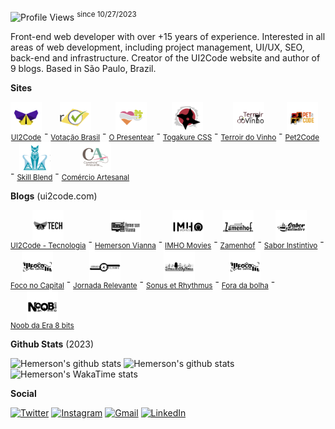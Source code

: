 ![Profile Views](https://komarev.com/ghpvc/?username=ui2code) <sup>since 10/27/2023</sup>

Front-end web developer with over +15 years of experience. Interested in all areas of web development, including project management, UI/UX, SEO, back-end and infrastructure. Creator of the UI2Code website and author of 9 blogs. Based in São Paulo, Brazil.

**Sites**

<sup style="display:inline-block;">
  <a href="https://ui2code.com" target="_blank" style="align-items:center;display:flex;flex-direction:column;">
    <img src="./resources/sites/ui2code.svg" width="50" />
    <span>UI2Code</span>
  </a>
</sup> - 
<sup style="display:inline-block;">
  <a href="https://votacaobrasil.com.br" target="_blank" style="align-items:center;display:flex;flex-direction:column;">
    <img src="./resources/sites/votacaobrasil.svg" width="50" />
    <span>Votação Brasil</span>
  </a>
</sup> - 
<sup style="display:inline-block;">
  <a href="https://opresentear.com.br" target="_blank" style="align-items:center;display:flex;flex-direction:column;">
    <img src="./resources/sites/opresentear.svg" width="50" />
    <span>O Presentear</span>
  </a>
</sup> - 
<sup style="display:inline-block;">
  <a href="https://togakurecss.com" target="_blank" style="align-items:center;display:flex;flex-direction:column;">
    <img src="./resources/sites/togakure.svg" width="50" />
    <span>Togakure CSS</span>
  </a>
</sup> - 
<sup style="display:inline-block;">
  <a href="https://terroirdovinho.com.br" target="_blank" style="align-items:center;display:flex;flex-direction:column;">
    <img src="./resources/sites/terroirdovinho.svg" width="50" />
    <span>Terroir do Vinho</span>
  </a>
</sup> - 
<sup style="display:inline-block;">
  <a href="https://pet2code.com" target="_blank" style="align-items:center;display:flex;flex-direction:column;">
    <img src="./resources/sites/pet2code.svg" width="50" />
    <span>Pet2Code</span>
  </a>
</sup> - 
<sup style="display:inline-block;">
  <a href="https://skillblend.com.br" target="_blank" style="align-items:center;display:flex;flex-direction:column;">
    <img src="./resources/sites/skillblend.svg" width="50" />
    <span>Skill Blend</span>
  </a>
</sup> - 
<sup style="display:inline-block;">
  <a href="https://comercioartesanal.com" target="_blank" style="align-items:center;display:flex;flex-direction:column;">
    <img src="./resources/sites/comercioartesanal.svg" width="50" />
    <span>Comércio Artesanal</span>
  </a>
</sup>


**Blogs** (ui2code.com)

<sup style="display:inline-block;">
  <a href="https://ui2code.com/blogs/tecnologia" target="_blank" style="align-items:center;display:flex;flex-direction:column;">
    <img src="./resources/blogs/tecnologia.svg" width="50" />
    <span>UI2Code - Tecnologia</span>
  </a>
</sup> - 
<sup style="display:inline-block;">
  <a href="https://ui2code.com/blogs/hemersonvianna" target="_blank" style="align-items:center;display:flex;flex-direction:column;">
    <img src="./resources/blogs/hemersonvianna.svg" width="50" />
    <span>Hemerson Vianna</span>
  </a>
</sup> - 
<sup style="display:inline-block;">
  <a href="https://ui2code.com/blogs/imhomovies/" target="_blank" style="align-items:center;display:flex;flex-direction:column;">
    <img src="./resources/blogs/imhomovies.svg" width="50" />
    <span>IMHO Movies</span>
  </a>
</sup> - 
<sup style="display:inline-block;">
  <a href="https://ui2code.com/blogs/zamenhof/" target="_blank" style="align-items:center;display:flex;flex-direction:column;">
    <img src="./resources/blogs/zamenhof.svg" width="50" />
    <span>Zamenhof</span>
  </a>
</sup> - 
<sup style="display:inline-block;">
  <a href="https://ui2code.com/blogs/saborinstintivo/" target="_blank" style="align-items:center;display:flex;flex-direction:column;">
    <img src="./resources/blogs/saborinstintivo.svg" width="50" />
    <span>Sabor Instintivo</span>
  </a>
</sup> - 
<sup style="display:inline-block;">
  <a href="https://ui2code.com/blogs/foconocapital/" target="_blank" style="align-items:center;display:flex;flex-direction:column;">
    <img src="./resources/blogs/foconocapital.svg" width="50" />
    <span>Foco no Capital</span>
  </a>
</sup> - 
<sup style="display:inline-block;">
  <a href="https://ui2code.com/blogs/jornadarelevante/" target="_blank" style="align-items:center;display:flex;flex-direction:column;">
    <img src="./resources/blogs/jornadarelevante.svg" width="50" />
    <span>Jornada Relevante</span>
  </a>
</sup> - 
<sup style="display:inline-block;">
  <a href="https://ui2code.com/blogs/sonusetrhythmus/" target="_blank" style="align-items:center;display:flex;flex-direction:column;">
    <img src="./resources/blogs/snousetrhythmus.svg" width="50" />
    <span>Sonus et Rhythmus</span>
  </a>
</sup> - 
<sup style="display:inline-block;">
  <a href="https://ui2code.com/blogs/foradabolha/" target="_blank" style="align-items:center;display:flex;flex-direction:column;">
    <img src="./resources/blogs/foconocapital.svg" width="50" />
    <span>Fora da bolha</span>
  </a>
</sup> - 
<sup style="display:inline-block;">
  <a href="https://ui2code.com/blogs/noobdaera8bits/" target="_blank" style="align-items:center;display:flex;flex-direction:column;">
    <img src="./resources/blogs/noobdaera8bits.svg" width="50" />
    <span>Noob da Era 8 bits</span>
  </a>
</sup>

**Github Stats** (2023)

![Hemerson's github stats](https://github-readme-stats.vercel.app/api?username=ui2code\&rank_icon=percentile\&theme=tokyonight\&hide=contribs,stars\&show=reviews,prs_merged\&include_all_commits=true&show_icons=true\&count_private=true\&role=OWNER,ORGANIZATION_MEMBER,COLLABORATOR\&include_orgs=true\&custom_title=\&hide_border=true\&n=n101)
![Hemerson's github stats](https://github-readme-streak-stats.herokuapp.com?user=ui2code&theme=tokyonight&hide_border=true&card_width=200&date_format=M%20j%5B%2C%20Y%5D&hide_current_streak=true&hide_longest_streak=true)
![Hemerson's WakaTime stats](https://github-readme-stats.vercel.app/api/wakatime?username=ui2code\&hide_border=true\&layout=compact\&theme=tokyonight\&langs_count=8&hide=properties&custom_title=Most%20Used%20Languages\&range=all_time)

**Social**

[![Twitter](https://img.shields.io/badge/Twitter-1DA1F2?style=for-the-badge&logo=twitter&logoColor=white)](https://twitter.com/ui2code)
[![Instagram](https://img.shields.io/badge/Instagram-E4405F?style=for-the-badge&logo=instagram&logoColor=white)](https://instagram.com/ui2code)
[![Gmail](https://img.shields.io/badge/Gmail-D14836?style=for-the-badge&logo=gmail&logoColor=white)](mailto:hemerson.lourenco@gmail.com)
[![LinkedIn](https://img.shields.io/badge/LinkedIn-0077B5?style=for-the-badge&logo=linkedin&logoColor=white)](https://www.linkedin.com/in/hemersonvianna)
